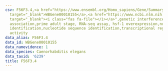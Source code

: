 ```yaml
---
csv: F56F3.4,<a href="https://www.ensembl.org/Homo_sapiens/Gene/Summary?db=core;g=WBGene00010155"
  target="_blank">WBGene00010155</a>,<a href="https://www.ncbi.nlm.nih.gov/pubmed/30894454"
  target="_blank"><i class="fas fa-file"></i></a>",genetic interference,functional
  association,prime adult stage, RNA-seq assay, hsf-1 overexpression,nucleotide sequence
  identification,nucleotide sequence identification,transcriptional regulation,up-regulates
  activity
data_alias: F56F3.4
data_id: WBGene00010155
data_numevidence: 1
data_species: Caenorhabditis elegans
data_taxid: '6239'
title: F56F3.4
---
```

